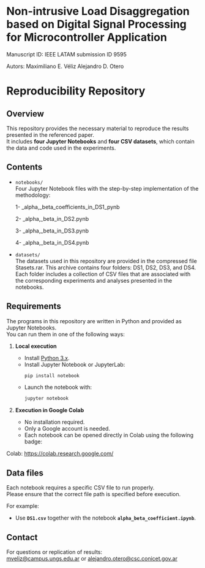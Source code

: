 # Non-intrusive Load Disaggregation based on Digital Signal Processing for Microcontroller Application
Manuscript ID: IEEE LATAM submission ID 9595

Autors: 
Maximiliano E. Véliz 
Alejandro D. Otero 

# Reproducibility Repository

## Overview
This repository provides the necessary material to reproduce the results presented in the referenced paper.  
It includes **four Jupyter Notebooks** and **four CSV datasets**, which contain the data and code used in the experiments.

## Contents
- `notebooks/`  
  Four Jupyter Notebook files with the step-by-step implementation of the methodology:

    1- _alpha,_beta_coefficients_in_DS1_pynb
  
    2-  _alpha,_beta_in_DS2.pynb
  
    3-  _alpha,_beta_in_DS3.pynb
  
    4-  _alpha,_beta_in_DS4.pynb

- `datasets/`  
  The datasets used in this repository are provided in the compressed file Stasets.rar.
  This archive contains four folders: DS1, DS2, DS3, and DS4.
  Each folder includes a collection of CSV files that are associated with the corresponding experiments and analyses presented in the notebooks.


## Requirements

The programs in this repository are written in Python and provided as Jupyter Notebooks.  
You can run them in one of the following ways:

1. **Local execution**
   - Install [Python 3.x](https://www.python.org/downloads/).
   - Install Jupyter Notebook or JupyterLab:
     ```bash
     pip install notebook
     ```
   - Launch the notebook with:
     ```bash
     jupyter notebook
     ```

2. **Execution in Google Colab**
   - No installation required.
   - Only a Google account is needed.
   - Each notebook can be opened directly in Colab using the following badge:

  Colab: https://colab.research.google.com/

## Data files

Each notebook requires a specific CSV file to run properly.  
Please ensure that the correct file path is specified before execution.

For example:  
- Use **`DS1.csv`** together with the notebook **`alpha_beta_coefficient.ipynb`**.  


## Contact
For questions or replication of results:  
mveliz@campus.ungs.edu.ar or alejandro.otero@csc.conicet.gov.ar



